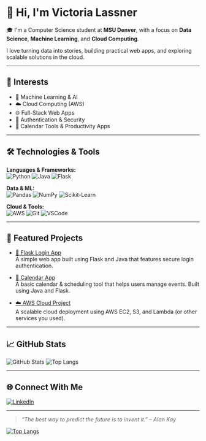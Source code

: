 # 👋 Hi, I'm Victoria Lassner

🎓 I'm a Computer Science student at **MSU Denver**, with a focus on **Data Science**, **Machine Learning**, and **Cloud Computing**.

I love turning data into stories, building practical web apps, and exploring scalable solutions in the cloud.

---

## 🧠 Interests
- 🤖 Machine Learning & AI
- ☁️ Cloud Computing (AWS)
- 🌐 Full-Stack Web Apps
- 🔐 Authentication & Security
- 📅 Calendar Tools & Productivity Apps

---

## 🛠️ Technologies & Tools

**Languages & Frameworks:**  
![Python](https://img.shields.io/badge/-Python-333?style=flat&logo=python)
![Java](https://img.shields.io/badge/-Java-333?style=flat&logo=java)
![Flask](https://img.shields.io/badge/-Flask-333?style=flat&logo=flask)

**Data & ML:**  
![Pandas](https://img.shields.io/badge/-Pandas-333?style=flat&logo=pandas)
![NumPy](https://img.shields.io/badge/-NumPy-333?style=flat&logo=numpy)
![Scikit-Learn](https://img.shields.io/badge/-Scikit--Learn-333?style=flat&logo=scikit-learn)

**Cloud & Tools:**  
![AWS](https://img.shields.io/badge/-AWS-232F3E?style=flat&logo=amazon-aws&logoColor=white)
![Git](https://img.shields.io/badge/-Git-333?style=flat&logo=git)
![VSCode](https://img.shields.io/badge/-VSCode-007ACC?style=flat&logo=visual-studio-code&logoColor=white)

---

## 🚀 Featured Projects

- [🔐 Flask Login App](https://github.com/vlassner/*********)  
  A simple web app built using Flask and Java that features secure login authentication.

- [📅 Calendar App](https://github.com/vlassner/*******)  
  A basic calendar & scheduling tool that helps users manage events. Built using Java and Flask.

- [☁️ AWS Cloud Project](https://github.com/vlassner/*******)  
  A scalable cloud deployment using AWS EC2, S3, and Lambda (or other services you used).

---

## 📈 GitHub Stats

![GitHub Stats](https://github-readme-stats.vercel.app/api?username=vlassner&show_icons=true&theme=tokyonight)
![Top Langs](https://github-readme-stats.vercel.app/api/top-langs/?username=vlassner&layout=compact&theme=tokyonight)

---

## 🌐 Connect With Me

[![LinkedIn](https://img.shields.io/badge/-LinkedIn-0A66C2?style=flat&logo=linkedin&logoColor=white)](www.linkedin.com/in/victorialassner)  

---

> *“The best way to predict the future is to invent it.” – Alan Kay*




  
 [![Top Langs](https://github-readme-stats.vercel.app/api/top-langs/?username=vlassner)](https://github.com/vlassner/github-readme-stats)
